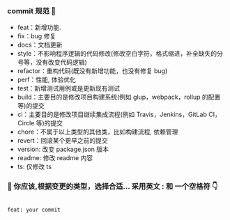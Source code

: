 ### commit 规范 📐

- feat：新增功能.
- fix：bug 修复
- docs：文档更新
- style：不影响程序逻辑的代码修改(修改空白字符，格式缩进，补全缺失的分号等，没有改变代码逻辑)
- refactor：重构代码(既没有新增功能，也没有修复 bug)
- perf：性能, 体验优化
- test：新增测试用例或是更新现有测试
- build：主要目的是修改项目构建系统(例如 glup，webpack，rollup 的配置等)的提交
- ci：主要目的是修改项目继续集成流程(例如 Travis，Jenkins，GitLab CI，Circle 等)的提交
- chore：不属于以上类型的其他类，比如构建流程, 依赖管理
- revert：回滚某个更早之前的提交
- version: 改变 package.json 版本
- readme: 修改 readme 内容
- ts: 仅修改 ts

### 🤝 你应该,根据变更的类型，选择合适... 采用英文 : 和 一个空格符 👇

```bash

feat: your commit

```
